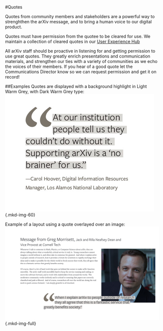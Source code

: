 #Quotes
<style>
.mkd-img-border {
  margin:1em 0px;
  padding:10px;
  border:.25em solid #ededed;
}
.mkd-horz-spacing {
  margin-right:1em;
  margin-left:1em;
}
.mkd-img-left {
  float:left;
  width:100%;
  margin-top:0;
}
.mkd-img-right {
  float:right;
  width:100%;
  margin-top:0;
}
.mkd-img-full {
  width:100% !important;
}
.mkd-img-60 {
  width:100% !important;
  margin:0 auto;
  display:block;
}
.mkd-img-thumb {
  max-width:150px !important;
}
.mkd-img-icon {
  border-radius:25%;
  width:150px;
  float:left;
  margin:0 .5em;
}
@media (min-width: 576px) {
  .mkd-img-left {
    width:calc(50% - 1.25em);
    margin-right:2em;
  }
  .mkd-img-right {
    width:calc(50% - 1.25em);
    margin-left:2em;
  }
  .mkd-img-60 {
    width:60% !important;
    margin:0 auto;
    display:block;
  }
}
</style>
Quotes from community members and stakeholders are a powerful way to strenghthen the arXiv message, and to bring a human voice to our digital product.

Quotes must have permission from the quotee to be cleared for use. We maintain a collection of cleared quotes in our [User Experience Hub](https://arxiv-org.atlassian.net/issues/?jql=project%20%3D%20%22AUXDH%22%20and%20%22UX%20Quote%5BCheckboxes%5D%22%20is%20NOT%20EMPTY%20ORDER%20BY%20created%20DESC)

All arXiv staff should be proactive in listening for and getting permission to use great quotes. They greatly enrich presentations and communication materials, and strengthen our ties with a variety of communities as we echo the voices of their members. If you hear of a good quote let the Communications Director know so we can request permission and get it on record!

##Examples
Quotes are displayed with a background highlight in Light Warm Grey, with Dark Warm Grey type:
![example quotation](images/brand-fonts-example-3.jpg){.mkd-img-60}

Example of a layout using a quote overlayed over an image:
![example quotation](images/brand-quotes-example-1.jpg){.mkd-img-full}
